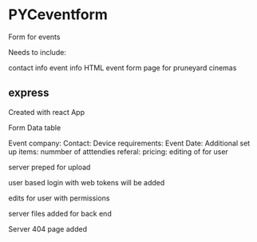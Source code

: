 # PYCeventform

Form for events

Needs to include:

contact info
event info
HTML event form page for pruneyard cinemas

express
-----------------------------------------------------------------------------------------------------------------------------------------------------------

Created with react App

Form Data table

Event company:
Contact:
Device requirements:
Event Date:
Additional set up items:
nummber of atttendies
referal:
pricing:
editing of for user

server preped for upload

user based login with web tokens will be added

edits for user with permissions

server files added for back end
  
Server 404 page added 
